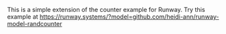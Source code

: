 This is a simple extension of the counter example for Runway.
Try this example at https://runway.systems/?model=github.com/heidi-ann/runway-model-randcounter
